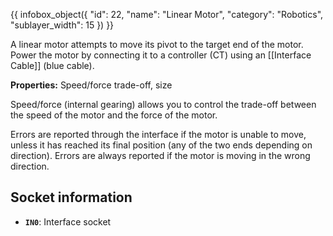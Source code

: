 {{ infobox_object({
	"id": 22,
	"name": "Linear Motor",
	"category": "Robotics",
	"sublayer_width": 15
}) }}

A linear motor attempts to move its pivot to the target end of the motor. Power the motor by connecting it to a controller (CT) using an [[Interface Cable]] (blue cable).

**Properties:** Speed/force trade-off, size

Speed/force (internal gearing) allows you to control the trade-off between the speed of the motor and the force of the motor.

Errors are reported through the interface if the motor is unable to move, unless it has reached its final position (any of the two ends depending on direction). Errors are always reported if the motor is moving in the wrong direction.

## Socket information
- **`IN0`**: Interface socket
